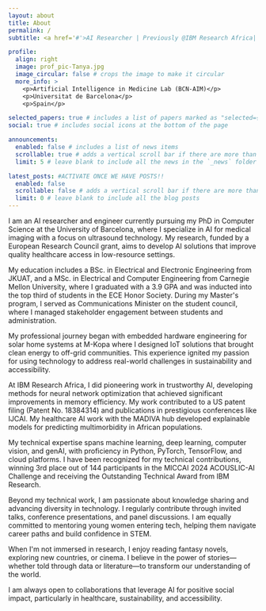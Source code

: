 ```yaml
---
layout: about
title: About
permalink: /
subtitle: <a href='#'>AI Researcher | Previously @IBM Research Africa| Data Scientist | IoT

profile:
  align: right
  image: prof_pic-Tanya.jpg
  image_circular: false # crops the image to make it circular
  more_info: >
    <p>Artificial Intelligence in Medicine Lab (BCN-AIM)</p>
    <p>Universitat de Barcelona</p>
    <p>Spain</p>

selected_papers: true # includes a list of papers marked as "selected={true}"
social: true # includes social icons at the bottom of the page

announcements:
  enabled: false # includes a list of news items
  scrollable: true # adds a vertical scroll bar if there are more than 3 news items
  limit: 5 # leave blank to include all the news in the `_news` folder

latest_posts: #ACTIVATE ONCE WE HAVE POSTS!!
  enabled: false
  scrollable: false # adds a vertical scroll bar if there are more than 3 new posts items
  limit: 0 # leave blank to include all the blog posts
---
```


I am an AI researcher and engineer currently pursuing my PhD in Computer Science at the University of Barcelona, where I specialize in AI for medical imaging with a focus on ultrasound technology. My research, funded by a European Research Council grant, aims to develop AI solutions that improve quality healthcare access in low-resource settings.

My education includes a BSc. in Electrical and Electronic Engineering from JKUAT, and a MSc. in Electrical and Computer Engineering from Carnegie Mellon University, where I graduated with a 3.9 GPA and was inducted into the top third of students in the ECE Honor Society. During my Master's program, I served as Communications Minister on the student council, where I managed stakeholder engagement between students and administration.

My professional journey began with embedded hardware engineering for solar home systems at M-Kopa where I designed IoT solutions that brought clean energy to off-grid communities. This experience ignited my passion for using technology to address real-world challenges in sustainability and accessibility.

At IBM Research Africa, I did pioneering work in trustworthy AI, developing methods for neural network optimization that achieved significant improvements in memory efficiency. My work contributed to a US patent filing (Patent No. 18384314) and publications in prestigious conferences like IJCAI. My healthcare AI work with the MADIVA hub developed explainable models for predicting multimorbidity in African populations.

My technical expertise spans machine learning, deep learning, computer vision, and genAI, with proficiency in Python, PyTorch, TensorFlow, and cloud platforms. I have been recognized for my technical contributions, winning 3rd place out of 144 participants in the MICCAI 2024 ACOUSLIC-AI Challenge and receiving the Outstanding Technical Award from IBM Research.

Beyond my technical work, I am passionate about knowledge sharing and advancing diversity in technology. I regularly contribute through invited talks, conference presentations, and panel discussions. I am equally committed to mentoring young women entering tech, helping them navigate career paths and build confidence in STEM.

When I'm not immersed in research, I enjoy reading fantasy novels, exploring new countries, or cinema. I believe in the power of stories—whether told through data or literature—to transform our understanding of the world.

I am always open to collaborations that leverage AI for positive social impact, particularly in healthcare, sustainability, and accessibility.
